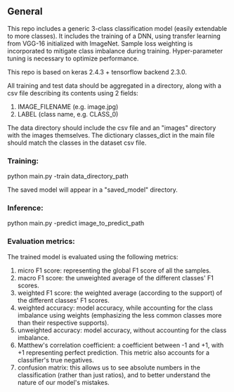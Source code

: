 ## General
This repo includes a generic 3-class classification model (easily extendable to more classes).
It includes the training of a DNN, using transfer learning from VGG-16 initialized with ImageNet.
Sample loss weighting is incorporated to mitigate class imbalance during training.
Hyper-parameter tuning is necessary to optimize performance.

This repo is based on keras 2.4.3 + tensorflow backend 2.3.0.

All training and test data should be aggregated in a directory, along with a csv file describing its contents using 2 fields:
1. IMAGE_FILENAME (e.g. image.jpg)
2. LABEL (class name, e.g. CLASS_0)

The data directory should include the csv file and an "images" directory with the images themselves.
The dictionary classes_dict in the main file should match the classes in the dataset csv file.

### Training:
python main.py -train data_directory_path

The saved model will appear in a "saved_model" directory.

### Inference:
python main.py -predict image_to_predict_path

### Evaluation metrics:
The trained model is evaluated using the following metrics:
1. micro F1 score: representing the global F1 score of all the samples.
2. macro F1 score: the unweighted average of the different classes' F1 scores.
3. weighted F1 score: the weighted average (according to the support) of the different classes' F1 scores.
4. weighted accuracy: model accuracy, while accounting for the class imbalance using weights (emphasizing the less common classes more than their respective supports).
5. unweighted accuracy: model accuracy, without accounting for the class imbalance.
6. Matthew's correlation coefficient: a coefficient between -1 and +1, with +1 representing perfect prediction. This metric also accounts for a classifier's true negatives.
7. confusion matrix: this allows us to see absolute numbers in the classification (rather than just ratios), and to better understand the nature of our model's mistakes.
